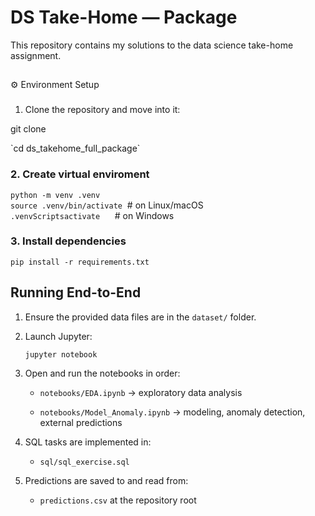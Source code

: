 # DS Take-Home — Package

  
This repository contains my solutions to the data science take-home assignment. 

##   
⚙️ Environment Setup

###   
1. Clone the repository and move into it:  

git clone [<repo-url>](https://github.com/Karim-shamel/ds_takehome_KarimMorsy "https://github.com/Karim-shamel/ds_takehome_KarimMorsy")

[​](https://github.com/Karim-shamel/ds_takehome_KarimMorsy "https://github.com/Karim-shamel/ds_takehome_KarimMorsy")`cd ds_takehome_full_package`

  

### 2. Create virtual enviroment

`python -m venv .venv`  
`source .venv/bin/activate`  # on Linux/macOS  
`.venvScriptsactivate`      # on Windows

### 3. Install dependencies

`pip install -r requirements.txt`

## Running End-to-End

1.  Ensure the provided data files are in the `dataset/` folder.
    
2.  Launch Jupyter:
    
    `jupyter notebook`
    
3.  Open and run the notebooks in order:
    
    -   `notebooks/EDA.ipynb` → exploratory data analysis
        
    -   `notebooks/Model_Anomaly.ipynb` → modeling, anomaly detection, external predictions
        
4.  SQL tasks are implemented in:
    
    -   `sql/sql_exercise.sql`
        
5.  Predictions are saved to and read from:
    
    -   `predictions.csv` at the repository root
